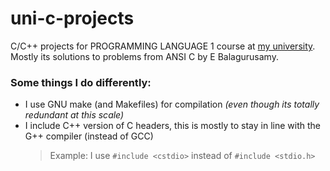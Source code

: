 # uni-c-projects
C/C++ projects for PROGRAMMING LANGUAGE 1 course at [my university](http://www.aiub.edu/).
Mostly its solutions to problems from ANSI C by E Balagurusamy.


### Some things I do differently:
* I use GNU make (and Makefiles) for compilation _(even though its totally redundant at this scale)_
* I include C++ version of C headers, this is mostly to stay in line with the G++ compiler (instead of GCC)
  > Example:
  > I use `#include <cstdio>` instead of `#include <stdio.h>`
